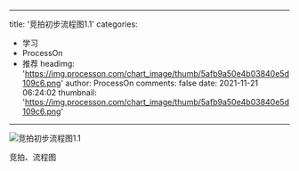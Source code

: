 
---
title: '竞拍初步流程图1.1'
categories: 
 - 学习
 - ProcessOn
 - 推荐
headimg: 'https://img.processon.com/chart_image/thumb/5afb9a50e4b03840e5d109c6.png'
author: ProcessOn
comments: false
date: 2021-11-21 06:24:02
thumbnail: 'https://img.processon.com/chart_image/thumb/5afb9a50e4b03840e5d109c6.png'
---

<div>   
<img class="thumb" alt="竞拍初步流程图1.1" src="https://img.processon.com/chart_image/thumb/5afb9a50e4b03840e5d109c6.png" referrerpolicy="no-referrer">
<p>竞拍、流程图</p>  
</div>
            